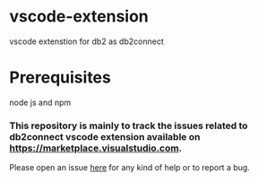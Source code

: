 # vscode-extension
vscode extenstion for db2 as db2connect

# Prerequisites

node js and npm

### This repository is mainly to track the issues related to db2connect vscode extension available on https://marketplace.visualstudio.com.
Please open an issue [here](https://github.com/ibmdb/vscode-extension/issues) for any kind of help or to report a bug.

